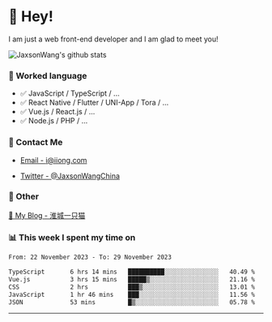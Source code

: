 # 👋 Hey!

I am just a web front-end developer and I am glad to meet you!

![JaxsonWang's github stats](https://github-readme-stats.vercel.app/api?username=JaxsonWang&&show_icons=true&&title_color=1abc9c&&icon_color=1abc9c)


### 📝 Worked language

- ✅ JavaScript / TypeScript / ...
- ✅ React Native / Flutter / UNI-App / Tora / ...
- ✅ Vue.js / React.js / ...
- ✅ Node.js / PHP / ...

### 📮 Contact Me

- [Email - i@iiong.com](mailto:i@iiong.com)

- [Twitter - @JaxsonWangChina](https://twitter.com/JaxsonWangChina)

### 🤪 Other

[📌 My Blog - 淮城一只猫](https://iiong.com)

### 📊 This week I spent my time on

<!--START_SECTION:waka-->

```txt
From: 22 November 2023 - To: 29 November 2023

TypeScript       6 hrs 14 mins   ██████████░░░░░░░░░░░░░░░   40.49 %
Vue.js           3 hrs 15 mins   █████▒░░░░░░░░░░░░░░░░░░░   21.16 %
CSS              2 hrs           ███▒░░░░░░░░░░░░░░░░░░░░░   13.01 %
JavaScript       1 hr 46 mins    ███░░░░░░░░░░░░░░░░░░░░░░   11.56 %
JSON             53 mins         █▒░░░░░░░░░░░░░░░░░░░░░░░   05.78 %
```

<!--END_SECTION:waka-->

---
